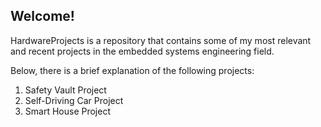 ## Welcome!
HardwareProjects is a repository that contains some of my most relevant and recent projects in the embedded systems engineering field.

Below, there is a brief explanation of the following projects:
1) Safety Vault Project
2) Self-Driving Car Project
3) Smart House Project
